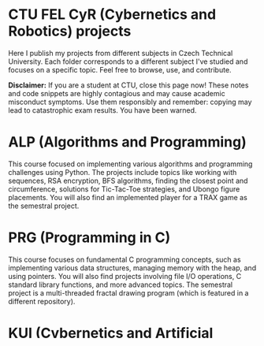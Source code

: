 # CTU FEL CyR (Cybernetics and Robotics) projects
Here I publish my projects from different subjects in Czech Technical University. Each folder corresponds to a different subject I've studied and focuses on a specific topic. Feel free to browse, use, and contribute.

**Disclaimer:** If you are a student at CTU, close this page now! These notes and code snippets are highly contagious and may cause academic misconduct symptoms. Use them responsibly and remember: copying may lead to catastrophic exam results. You have been warned. 

# ALP (Algorithms and Programming)
This course focused on implementing various algorithms and programming challenges using Python. The projects include topics like working with sequences, RSA encryption, BFS algorithms, finding the closest point and circumference, solutions for Tic-Tac-Toe strategies, and Ubongo figure placements. You will also find an implemented player for a TRAX game as the semestral project.

# PRG (Programming in C)
This course focuses on fundamental C programming concepts, such as implementing various data structures, managing memory with the heap, and using pointers. You will also find projects involving file I/O operations, C standard library functions, and more advanced topics. The semestral project is a multi-threaded fractal drawing program (which is featured in a different repository).

# KUI (Cybernetics and Artificial Intelligence)
This course covers essential AI concepts and their practical applications. Topics include the A* algorithm for maze-solving, a Reversi player using the Minimax algorithm, Markov decision processes, reinforcement learning with policy updates, and classification techniques such as K-NN and Naive Bayes Classification.

# MIK (Microcontrollers)
This course is centered on low-level C programming for microcontrollers. You will find projects focused on setting appropriate bits, working with registers, servicing time interrupt flags, and interacting with alphanumeric LCDs. Additional topics include using AD converters, implementing the I2C protocol, and generating PWM signals.
